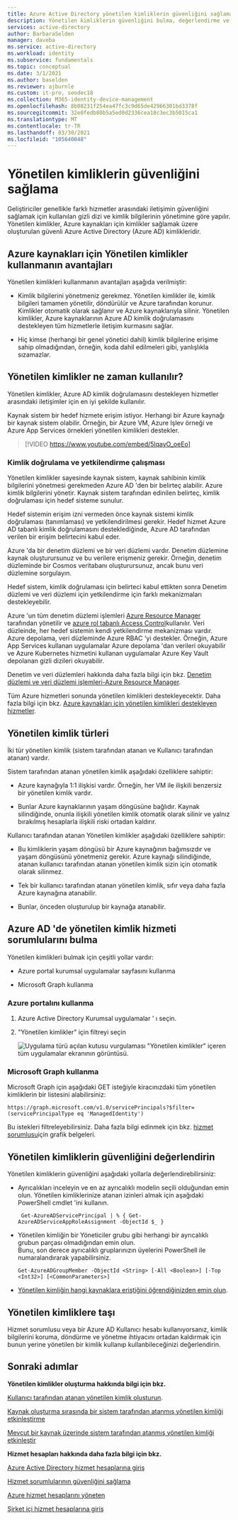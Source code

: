 ```yaml
---
title: Azure Active Directory yönetilen kimliklerin güvenliğini sağlama
description: Yönetilen kimliklerin güvenliğini bulma, değerlendirme ve artırmanın açıklaması.
services: active-directory
author: BarbaraSelden
manager: daveba
ms.service: active-directory
ms.workload: identity
ms.subservice: fundamentals
ms.topic: conceptual
ms.date: 3/1/2021
ms.author: baselden
ms.reviewer: ajburnle
ms.custom: it-pro, seodec18
ms.collection: M365-identity-device-management
ms.openlocfilehash: 8b08231f254ea47fc3c9d65de42966301bd3378f
ms.sourcegitcommit: 32e0fedb80b5a5ed0d2336cea18c3ec3b5015ca1
ms.translationtype: MT
ms.contentlocale: tr-TR
ms.lasthandoff: 03/30/2021
ms.locfileid: "105640048"
---
```

# <a name="securing-managed-identities"></a>Yönetilen kimliklerin güvenliğini sağlama

Geliştiriciler genellikle farklı hizmetler arasındaki iletişimin güvenliğini sağlamak için kullanılan gizli dizi ve kimlik bilgilerinin yönetimine göre yapılır. Yönetilen kimlikler, Azure kaynakları için kimlikler sağlamak üzere oluşturulan güvenli Azure Active Directory (Azure AD) kimlikleridir.

## <a name="benefits-of-using-managed-identities-for-azure-resources"></a>Azure kaynakları için Yönetilen kimlikler kullanmanın avantajları

Yönetilen kimlikleri kullanmanın avantajları aşağıda verilmiştir:

* Kimlik bilgilerini yönetmeniz gerekmez. Yönetilen kimlikler ile, kimlik bilgileri tamamen yönetilir, döndürülür ve Azure tarafından korunur. Kimlikler otomatik olarak sağlanır ve Azure kaynaklarıyla silinir. Yönetilen kimlikler, Azure kaynaklarının Azure AD kimlik doğrulamasını destekleyen tüm hizmetlerle iletişim kurmasını sağlar.

* Hiç kimse (herhangi bir genel yönetici dahil) kimlik bilgilerine erişime sahip olmadığından, örneğin, koda dahil edilmeleri gibi, yanlışlıkla sızamazlar.

## <a name="when-to-use-managed-identities"></a>Yönetilen kimlikler ne zaman kullanılır?

Yönetilen kimlikler, Azure AD kimlik doğrulamasını destekleyen hizmetler arasındaki iletişimler için en iyi şekilde kullanılır. 

Kaynak sistem bir hedef hizmete erişim istiyor. Herhangi bir Azure kaynağı bir kaynak sistem olabilir. Örneğin, bir Azure VM, Azure Işlev örneği ve Azure App Services örnekleri yönetilen kimlikleri destekler.

   > [!VIDEO https://www.youtube.com/embed/5lqayO_oeEo]

### <a name="how-authentication-and-authorization-work"></a>Kimlik doğrulama ve yetkilendirme çalışması

Yönetilen kimlikler sayesinde kaynak sistem, kaynak sahibinin kimlik bilgilerini yönetmesi gerekmeden Azure AD 'den bir belirteç alabilir. Azure kimlik bilgilerini yönetir. Kaynak sistem tarafından edinilen belirteç, kimlik doğrulaması için hedef sisteme sunulur. 

Hedef sistemin erişim izni vermeden önce kaynak sistemi kimlik doğrulaması (tanımlaması) ve yetkilendirilmesi gerekir. Hedef hizmet Azure AD tabanlı kimlik doğrulamasını desteklediğinde, Azure AD tarafından verilen bir erişim belirtecini kabul eder. 

Azure 'da bir denetim düzlemi ve bir veri düzlemi vardır. Denetim düzlemine kaynak oluşturursunuz ve bu verilere erişmeniz gerekir. Örneğin, denetim düzleminde bir Cosmos veritabanı oluşturursunuz, ancak bunu veri düzlemine sorgulayın.

Hedef sistem, kimlik doğrulaması için belirteci kabul ettikten sonra Denetim düzlemi ve veri düzlemi için yetkilendirme için farklı mekanizmaları destekleyebilir.

Azure 'un tüm denetim düzlemi işlemleri [Azure Resource Manager](../../azure-resource-manager/management/overview.md) tarafından yönetilir ve [azure rol tabanlı Access Control](../../role-based-access-control/overview.md)kullanılır. Veri düzleinde, her hedef sistemin kendi yetkilendirme mekanizması vardır. Azure depolama, veri düzleminde Azure RBAC 'yi destekler. Örneğin, Azure App Services kullanan uygulamalar Azure depolama 'dan verileri okuyabilir ve Azure Kubernetes hizmetini kullanan uygulamalar Azure Key Vault depolanan gizli dizileri okuyabilir.

Denetim ve veri düzlemleri hakkında daha fazla bilgi için bkz. [Denetim düzlemi ve veri düzlemi işlemleri-Azure Resource Manager](../../azure-resource-manager/management/control-plane-and-data-plane.md).

Tüm Azure hizmetleri sonunda yönetilen kimlikleri destekleyecektir. Daha fazla bilgi için bkz. [Azure kaynakları için yönetilen kimlikleri destekleyen hizmetler](../managed-identities-azure-resources/services-support-managed-identities.md).

##  

## <a name="types-of-managed-identities"></a>Yönetilen kimlik türleri

İki tür yönetilen kimlik (sistem tarafından atanan ve Kullanıcı tarafından atanan) vardır.

Sistem tarafından atanan yönetilen kimlik aşağıdaki özelliklere sahiptir:

* Azure kaynağıyla 1:1 ilişkisi vardır. Örneğin, her VM ile ilişkili benzersiz bir yönetilen kimlik vardır.

* Bunlar Azure kaynaklarının yaşam döngüsüne bağlıdır. Kaynak silindiğinde, onunla ilişkili yönetilen kimlik otomatik olarak silinir ve yalnız bırakılmış hesaplarla ilişkili riski ortadan kaldırır. 

Kullanıcı tarafından atanan Yönetilen kimlikler aşağıdaki özelliklere sahiptir:

* Bu kimliklerin yaşam döngüsü bir Azure kaynağının bağımsızdır ve yaşam döngüsünü yönetmeniz gerekir. Azure kaynağı silindiğinde, atanan kullanıcı tarafından atanan yönetilen kimlik sizin için otomatik olarak silinmez.

* Tek bir kullanıcı tarafından atanan yönetilen kimlik, sıfır veya daha fazla Azure kaynağına atanabilir.

* Bunlar, önceden oluşturulup bir kaynağa atanabilir.

## <a name="find-managed-identity-service-principals-in-azure-ad"></a>Azure AD 'de yönetilen kimlik hizmeti sorumlularını bulma

Yönetilen kimlikleri bulmak için çeşitli yollar vardır:

* Azure portal kurumsal uygulamalar sayfasını kullanma

* Microsoft Graph kullanma

### <a name="using-the-azure-portal"></a>Azure portalını kullanma

1. Azure Active Directory Kurumsal uygulamalar ' ı seçin.

2. "Yönetilen kimlikler" için filtreyi seçin 

   ![Uygulama türü açılan kutusu vurgulaması "Yönetilen kimlikler" içeren tüm uygulamalar ekranının görüntüsü.](./media/securing-service-accounts/service-accounts-managed-identities.png)

 

### <a name="using-microsoft-graph"></a>Microsoft Graph kullanma

Microsoft Graph için aşağıdaki GET isteğiyle kiracınızdaki tüm yönetilen kimliklerin bir listesini alabilirsiniz:

`https://graph.microsoft.com/v1.0/servicePrincipals?$filter=(servicePrincipalType eq 'ManagedIdentity') `

Bu istekleri filtreleyebilirsiniz. Daha fazla bilgi edinmek için bkz. [hizmet sorumlusu](/graph/api/serviceprincipal-get)için grafik belgeleri.

## <a name="assess-the-security-of-managed-identities"></a>Yönetilen kimliklerin güvenliğini değerlendirin 

Yönetilen kimliklerin güvenliğini aşağıdaki yollarla değerlendirebilirsiniz:

* Ayrıcalıkları inceleyin ve en az ayrıcalıklı modelin seçili olduğundan emin olun. Yönetilen kimliklerinize atanan izinleri almak için aşağıdaki PowerShell cmdlet 'ini kullanın.

   ` Get-AzureADServicePrincipal | % { Get-AzureADServiceAppRoleAssignment -ObjectId $_ }`

 
* Yönetilen kimliğin bir Yöneticiler grubu gibi herhangi bir ayrıcalıklı grubun parçası olmadığından emin olun.  
Bunu, son derece ayrıcalıklı gruplarınızın üyelerini PowerShell ile numaralandırarak yapabilirsiniz.

   `Get-AzureADGroupMember -ObjectId <String> [-All <Boolean>] [-Top <Int32>] [<CommonParameters>]`

* [Yönetilen kimliğin hangi kaynaklara eriştiğini öğrendiğinizden emin olun](../../role-based-access-control/role-assignments-list-powershell.md).

## <a name="move-to-managed-identities"></a>Yönetilen kimliklere taşı

Hizmet sorumlusu veya bir Azure AD Kullanıcı hesabı kullanıyorsanız, kimlik bilgilerini koruma, döndürme ve yönetme ihtiyacını ortadan kaldırmak için bunun yerine yönetilen bir kimlik kullanıp kullanbileceğinizi değerlendirin. 

## <a name="next-steps"></a>Sonraki adımlar

**Yönetilen kimlikler oluşturma hakkında bilgi için bkz.** 

[Kullanıcı tarafından atanan yönetilen kimlik oluşturun](../managed-identities-azure-resources/how-to-manage-ua-identity-portal.md). 

[Kaynak oluşturma sırasında bir sistem tarafından atanmış yönetilen kimliği etkinleştirme](../managed-identities-azure-resources/qs-configure-portal-windows-vm.md)

[Mevcut bir kaynak üzerinde sistem tarafından atanmış yönetilen kimliği etkinleştir](../managed-identities-azure-resources/qs-configure-portal-windows-vm.md)

**Hizmet hesapları hakkında daha fazla bilgi için bkz.**

[Azure Active Directory hizmet hesaplarına giriş](service-accounts-introduction-azure.md)

[Hizmet sorumlularının güvenliğini sağlama](service-accounts-principal.md)

[Azure hizmet hesaplarını yöneten](service-accounts-governing-azure.md)

[Şirket içi hizmet hesaplarına giriş](service-accounts-on-premises.md)

 

 

